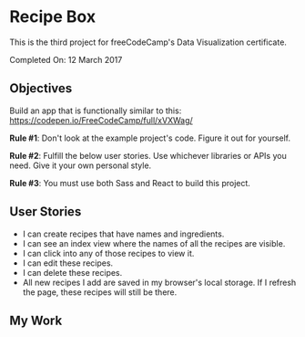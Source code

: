 # Recipe Box

This is the third project for freeCodeCamp's Data Visualization certificate.

Completed On: 12 March 2017  

## Objectives

Build an app that is functionally similar to this: https://codepen.io/FreeCodeCamp/full/xVXWag/

**Rule #1**: Don't look at the example project's code. Figure it out for yourself.

**Rule #2**: Fulfill the below user stories. Use whichever libraries or APIs you need. Give it your own personal style.

**Rule #3**: You must use both Sass and React to build this project.

## User Stories

- I can create recipes that have names and ingredients.
- I can see an index view where the names of all the recipes are visible.
- I can click into any of those recipes to view it.
- I can edit these recipes.
- I can delete these recipes.
- All new recipes I add are saved in my browser's local storage. If I refresh the page, these recipes will still be there.

## My Work

